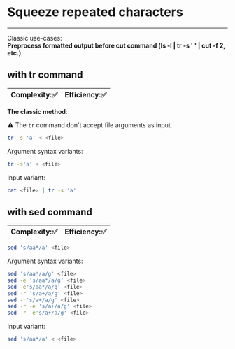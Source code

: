 # Squeeze repeated characters
***
Classic use-cases:  
**Preprocess formatted output before cut command (ls -l | tr -s ' ' | cut -f 2, etc.)**  

## with tr command
| Complexity::white_check_mark: | Efficiency::white_check_mark: |
| ---------- | ---------- |
**The classic method**:  

:warning: The ```tr``` command don't accept file arguments as input.
```bash
tr -s 'a' < <file>
```
Argument syntax variants:
```bash
tr -s'a' < <file>
```
Input variant:
```bash
cat <file> | tr -s 'a'
```

## with sed command
| Complexity::white_check_mark: | Efficiency::white_check_mark: |
| ---------- | ---------- |

```bash
sed 's/aa*/a' <file>
```
Argument syntax variants:
```bash
sed 's/aa*/a/g' <file>
sed -e 's/aa*/a/g' <file>
sed -e's/aa*/a/g' <file>
sed -r 's/a+/a/g' <file>
sed -r's/a+/a/g' <file>
sed -r -e 's/a+/a/g' <file>
sed -r -e's/a+/a/g' <file>
```
Input variant:
```bash
sed 's/aa*/a' < <file>
```
